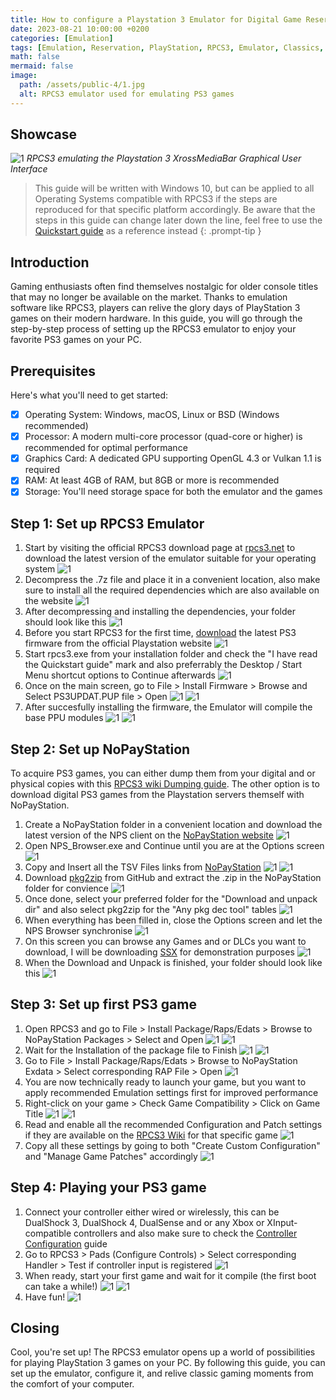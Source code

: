 ```yaml
---
title: How to configure a Playstation 3 Emulator for Digital Game Reservation with RPCS3
date: 2023-08-21 10:00:00 +0200
categories: [Emulation]
tags: [Emulation, Reservation, PlayStation, RPCS3, Emulator, Classics, CELL, Windows, macOS, Linux, BSD, open-source]
math: false
mermaid: false
image:
  path: /assets/public-4/1.jpg
  alt: RPCS3 emulator used for emulating PS3 games
---
```


## Showcase
![1](/assets/public-4/2.png)
_RPCS3 emulating the Playstation 3 XrossMediaBar Graphical User Interface_

> This guide will be written with Windows 10, but can be applied to all Operating Systems compatible with RPCS3 if the steps are reproduced for that specific platform accordingly. Be aware that the steps in this guide can change later down the line, feel free to use the [Quickstart guide](https://rpcs3.net/quickstart) as a reference instead
{: .prompt-tip }

## Introduction
Gaming enthusiasts often find themselves nostalgic for older console titles that may no longer be available on the market. Thanks to emulation software like RPCS3, players can relive the glory days of PlayStation 3 games on their modern hardware. In this guide, you will go through the step-by-step process of setting up the RPCS3 emulator to enjoy your favorite PS3 games on your PC.

## Prerequisites
Here's what you'll need to get started:
- [x] Operating System: Windows, macOS, Linux or BSD (Windows recommended)
- [x] Processor: A modern multi-core processor (quad-core or higher) is recommended for optimal performance
- [x] Graphics Card: A dedicated GPU supporting OpenGL 4.3 or Vulkan 1.1 is required
- [x] RAM: At least 4GB of RAM, but 8GB or more is recommended
- [x] Storage: You'll need storage space for both the emulator and the games

## Step 1: Set up RPCS3 Emulator

1.  Start by visiting the official RPCS3 download page at [rpcs3.net](https://rpcs3.net/download) to download the latest version of the emulator suitable for your operating system
![1](/assets/public-4/3.png)
2.  Decompress the .7z file and place it in a convenient location, also make sure to install all the required dependencies which are also available on the website
![1](/assets/public-4/4.png)
3.  After decompressing and installing the dependencies, your folder should look like this
![1](/assets/public-4/5.png)
4.  Before you start RPCS3 for the first time, [download](https://www.playstation.com/en-us/support/hardware/ps3/system-software/) the latest PS3 firmware from the official Playstation website
![1](/assets/public-4/6.png)
5.  Start rpcs3.exe from your installation folder and check the "I have read the Quickstart guide" mark and also preferrably the Desktop / Start Menu shortcut options to Continue afterwards
![1](/assets/public-4/7.png)
6.  Once on the main screen, go to File > Install Firmware > Browse and Select PS3UPDAT.PUP file > Open
![1](/assets/public-4/8.png)
![1](/assets/public-4/9.png)
7.  After succesfully installing the firmware, the Emulator will compile the base PPU modules
![1](/assets/public-4/10.png)
![1](/assets/public-4/11.png)

## Step 2: Set up NoPayStation

To acquire PS3 games, you can either dump them from your digital and or physical copies with this [RPCS3 wiki Dumping guide](https://wiki.rpcs3.net/index.php?title=Help:Dumping_PlayStation_3_games). The other option is to download digital PS3 games from the Playstation servers themself with NoPayStation.

1.  Create a NoPayStation folder in a convenient location and download the latest version of the NPS client on the [NoPayStation website](https://nopaystation.com/)
![1](/assets/public-4/12.png)
2.  Open NPS_Browser.exe and Continue until you are at the Options screen
![1](/assets/public-4/13.png)
3.  Copy and Insert all the TSV Files links from [NoPayStation](https://nopaystation.com/faq)
![1](/assets/public-4/14.png)
![1](/assets/public-4/15.png)
4.  Download [pkg2zip](https://github.com/lusid1/pkg2zip/releases) from GitHub and extract the .zip in the NoPayStation folder for convience
![1](/assets/public-4/16.png)
5.  Once done, select your preferred folder for the "Download and unpack dir" and also select pkg2zip for the "Any pkg dec tool" tables
![1](/assets/public-4/17.png)
6.  When everything has been filled in, close the Options screen and let the NPS Browser synchronise
![1](/assets/public-4/18.png)
6.  On this screen you can browse any Games and or DLCs you want to download, I will be downloading [SSX](https://en.wikipedia.org/wiki/SSX_(2012_video_game)) for demonstration purposes
![1](/assets/public-4/19.png)
7.  When the Download and Unpack is finished, your folder should look like this
![1](/assets/public-4/20.png)

## Step 3: Set up first PS3 game

1.  Open RPCS3 and go to File > Install Package/Raps/Edats > Browse to NoPayStation Packages > Select and Open
![1](/assets/public-4/21.png)
![1](/assets/public-4/22.png)
2.  Wait for the Installation of the package file to Finish
![1](/assets/public-4/23.png)
![1](/assets/public-4/24.png)
3.  Go to File > Install Package/Raps/Edats > Browse to NoPayStation Exdata > Select corresponding RAP File > Open
![1](/assets/public-4/31.png)  
5.  You are now technically ready to launch your game, but you want to apply recommended Emulation settings first for improved performance
6.  Right-click on your game > Check Game Compatibility > Click on Game Title
![1](/assets/public-4/25.png)
![1](/assets/public-4/26.png)
7.  Read and enable all the recommended Configuration and Patch settings if they are available on the [RPCS3 Wiki](https://wiki.rpcs3.net) for that specific game
![1](/assets/public-4/27.png)
8.  Copy all these settings by going to both "Create Custom Configuration" and "Manage Game Patches" accordingly
![1](/assets/public-4/28.png)

## Step 4: Playing your PS3 game

1.  Connect your controller either wired or wirelessly, this can be DualShock 3, DualShock 4, DualSense and or any Xbox or XInput-compatible controllers and also make sure to check the [Controller Configuration](https://wiki.rpcs3.net/index.php?title=Help:Controller_Configuration) guide
2.  Go to RPCS3 > Pads (Configure Controls) > Select corresponding Handler > Test if controller input is registered 
![1](/assets/public-4/29.png)
3.  When ready, start your first game and wait for it compile (the first boot can take a while!) 
![1](/assets/public-4/30.png)
![1](/assets/public-4/32.png)
4. Have fun!
![1](/assets/public-4/33.png)

## Closing

Cool, you're set up! The RPCS3 emulator opens up a world of possibilities for playing PlayStation 3 games on your PC. By following this  guide, you can set up the emulator, configure it, and relive classic gaming moments from the comfort of your computer. 
